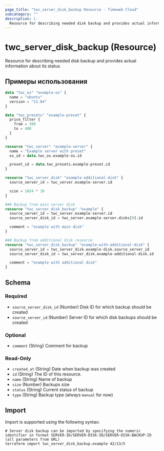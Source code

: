 ```yaml
---
page_title: "twc_server_disk_backup Resource - Timeweb Cloud"
subcategory: ""
description: |-
  Resource for describing needed disk backup and provides actual information about its status
---
```


# twc_server_disk_backup (Resource)

Resource for describing needed disk backup and provides actual information about its status

## Примеры использования

```terraform
data "twc_os" "example-os" {
  name = "ubuntu"
  version = "22.04"
}

data "twc_presets" "example-preset" {
  price_filter {
    from = 300
    to = 400
  }
}

resource "twc_server" "example-server" {
  name = "Example server with preset"
  os_id = data.twc_os.example-os.id

  preset_id = data.twc_presets.example-preset.id
}

resource "twc_server_disk" "example-additional-disk" {
  source_server_id = twc_server.example-server.id

  size = 1024 * 10
}

### Backup from main server disk
resource "twc_server_disk_backup" "example" {
  source_server_id = twc_server.example-server.id
  source_server_disk_id = twc_server.example-server.disks[0].id

  comment = "example with main disk"
}

### Backup from additional disk resource
resource "twc_server_disk_backup" "example-with-additional-disk" {
  source_server_id = twc_server_disk.example-disk.source_server_id
  source_server_disk_id = twc_server_disk.example-additional-disk.id

  comment = "example with additional disk"
}
```
<!-- schema generated by tfplugindocs -->
## Schema

### Required

- `source_server_disk_id` (Number) Disk ID for which backup should be created
- `source_server_id` (Number) Server ID for which disk backups should be created

### Optional

- `comment` (String) Comment for backup

### Read-Only

- `created_at` (String) Date when backup was created
- `id` (String) The ID of this resource.
- `name` (String) Name of backup
- `size` (Number) Backups size
- `status` (String) Current status of backup
- `type` (String) Backup type (always `manual` for now)

## Import

Import is supported using the following syntax:

```shell
# Server disk backup can be imported by specifying the numeric identifier in format SERVER-ID/SERVER-DISK-ID/SERVER-DISK-BACKUP-ID (all parameters from URL)
terraform import twc_server_disk_backup.example 42/13/5
```